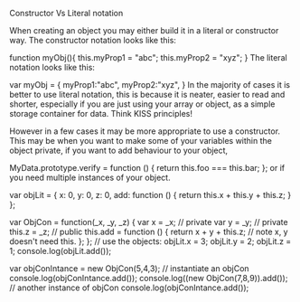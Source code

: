 Constructor Vs Literal notation 

When creating an object you may either build it in a literal or constructor way. The constructor notation looks like this:

function myObj(){ 
this.myProp1 = "abc";
this.myProp2 = "xyz"; 
}
The literal notation looks like this: 

var myObj = {
 myProp1:"abc", 
myProp2:"xyz", 
}
In the majority of cases it is better to use literal notation, this is because it is neater, easier to read and shorter, especially if you are just using your array or object, as a simple storage container for data. Think KISS principles!

However in a few cases it may be more appropriate to use a constructor. This may be when you want to make some of your variables within the object private, if you want to add behaviour to your object,

MyData.prototype.verify = function () { 
return this.foo === this.bar;
 };
or if you need multiple instances of your object.

var objLit = { 
x: 0, 
y: 0, 
z: 0, 
add: function () { 
return this.x + this.y + this.z; 
} 
}; 

var ObjCon = function(_x, _y, _z) { 
var x = _x; // private 
var y = _y; // private 
this.z = _z; // public 
this.add = function () { 
return x + y + this.z; // note x, y doesn't need this. 
}; 
}; // use the objects: 
objLit.x = 3; 
objLit.y = 2; 
objLit.z = 1; 
console.log(objLit.add()); 

var objConIntance = new ObjCon(5,4,3); // instantiate an objCon console.log(objConIntance.add()); 
console.log((new ObjCon(7,8,9)).add()); // another instance of objCon console.log(objConIntance.add());



